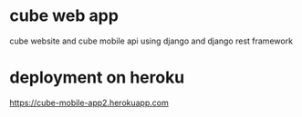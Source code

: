 # cube web app
cube website and cube mobile api using django and django rest framework 

# deployment on heroku
https://cube-mobile-app2.herokuapp.com

